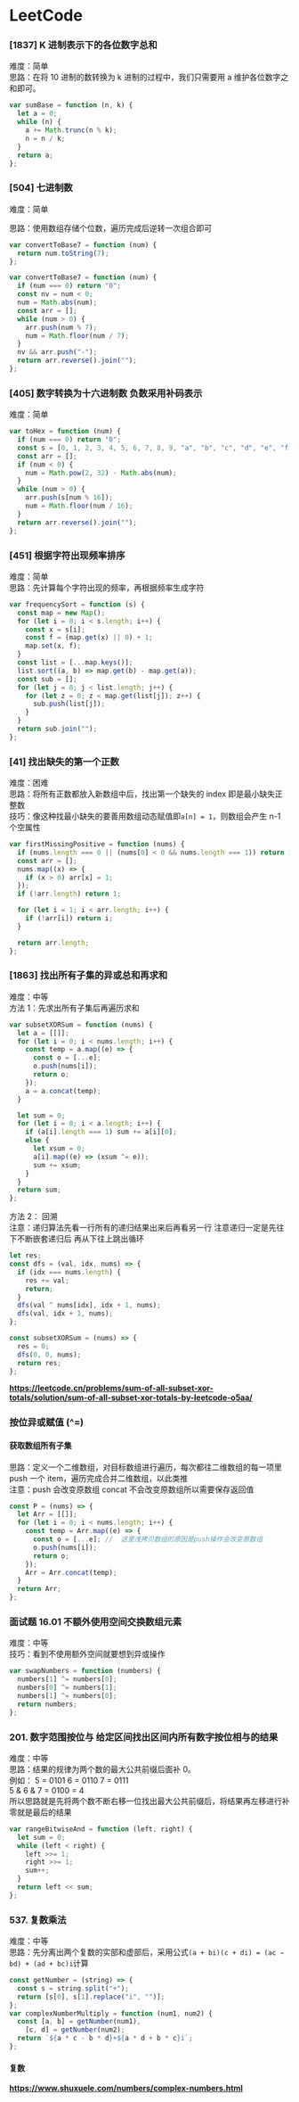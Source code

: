 # LeetCode

### [1837] K 进制表示下的各位数字总和

难度：简单  
思路：在将 10 进制的数转换为 k 进制的过程中，我们只需要用 a 维护各位数字之和即可。

```javascript
var sumBase = function (n, k) {
  let a = 0;
  while (n) {
    a += Math.trunc(n % k);
    n = n / k;
  }
  return a;
};
```

### [504] 七进制数

难度：简单

思路：使用数组存储个位数，遍历完成后逆转一次组合即可

```javascript
var convertToBase7 = function (num) {
  return num.toString(7);
};
```

```javascript
var convertToBase7 = function (num) {
  if (num === 0) return "0";
  const nv = num < 0;
  num = Math.abs(num);
  const arr = [];
  while (num > 0) {
    arr.push(num % 7);
    num = Math.floor(num / 7);
  }
  nv && arr.push("-");
  return arr.reverse().join("");
};
```

### [405] 数字转换为十六进制数 负数采用补码表示

难度：简单

```javascript
var toHex = function (num) {
  if (num === 0) return "0";
  const s = [0, 1, 2, 3, 4, 5, 6, 7, 8, 9, "a", "b", "c", "d", "e", "f"];
  const arr = [];
  if (num < 0) {
    num = Math.pow(2, 32) - Math.abs(num);
  }
  while (num > 0) {
    arr.push(s[num % 16]);
    num = Math.floor(num / 16);
  }
  return arr.reverse().join("");
};
```

### [451] 根据字符出现频率排序

难度：简单  
思路：先计算每个字符出现的频率，再根据频率生成字符

```javascript
var frequencySort = function (s) {
  const map = new Map();
  for (let i = 0; i < s.length; i++) {
    const x = s[i];
    const f = (map.get(x) || 0) + 1;
    map.set(x, f);
  }
  const list = [...map.keys()];
  list.sort((a, b) => map.get(b) - map.get(a));
  const sub = [];
  for (let j = 0; j < list.length; j++) {
    for (let z = 0; z < map.get(list[j]); z++) {
      sub.push(list[j]);
    }
  }
  return sub.join("");
};
```

### [41] 找出缺失的第一个正数

难度：困难  
思路：将所有正数都放入新数组中后，找出第一个缺失的 index 即是最小缺失正整数  
技巧：像这种找最小缺失的要善用数组动态赋值即`a[n] = 1`，则数组会产生 n-1 个空属性

```javascript
var firstMissingPositive = function (nums) {
  if (nums.length === 0 || (nums[0] < 0 && nums.length === 1)) return 1;
  const arr = [];
  nums.map((x) => {
    if (x > 0) arr[x] = 1;
  });
  if (!arr.length) return 1;

  for (let i = 1; i < arr.length; i++) {
    if (!arr[i]) return i;
  }

  return arr.length;
};
```

### [1863] 找出所有子集的异或总和再求和

难度：中等  
方法 1：先求出所有子集后再遍历求和

```javascript
var subsetXORSum = function (nums) {
  let a = [[]];
  for (let i = 0; i < nums.length; i++) {
    const temp = a.map((e) => {
      const o = [...e];
      o.push(nums[i]);
      return o;
    });
    a = a.concat(temp);
  }

  let sum = 0;
  for (let i = 0; i < a.length; i++) {
    if (a[i].length === 1) sum += a[i][0];
    else {
      let xsum = 0;
      a[i].map((e) => (xsum ^= e));
      sum += xsum;
    }
  }
  return sum;
};
```

方法 2： 回溯  
注意：递归算法先看一行所有的递归结果出来后再看另一行 注意递归一定是先往下不断嵌套递归后 再从下往上跳出循环

```javascript
let res;
const dfs = (val, idx, nums) => {
  if (idx === nums.length) {
    res += val;
    return;
  }
  dfs(val ^ nums[idx], idx + 1, nums);
  dfs(val, idx + 1, nums);
};

const subsetXORSum = (nums) => {
  res = 0;
  dfs(0, 0, nums);
  return res;
};
```

**https://leetcode.cn/problems/sum-of-all-subset-xor-totals/solution/sum-of-all-subset-xor-totals-by-leetcode-o5aa/**

### 按位异或赋值 (^=)

#### 获取数组所有子集

思路：定义一个二维数组，对目标数组进行遍历，每次都往二维数组的每一项里 push 一个 item，遍历完成合并二维数组，以此类推  
注意：push 会改变原数组 concat 不会改变原数组所以需要保存返回值

```javascript
const P = (nums) => {
  let Arr = [[]];
  for (let i = 0; i < nums.length; i++) {
    const temp = Arr.map((e) => {
      const o = [...e]; //  这里浅拷贝数组的原因是push操作会改变原数组
      o.push(nums[i]);
      return o;
    });
    Arr = Arr.concat(temp);
  }
  return Arr;
};
```

### 面试题 16.01 不额外使用空间交换数组元素

难度：中等  
技巧：看到不使用额外空间就要想到异或操作

```javascript
var swapNumbers = function (numbers) {
  numbers[1] ^= numbers[0];
  numbers[0] ^= numbers[1];
  numbers[1] ^= numbers[0];
  return numbers;
};
```

### 201. 数字范围按位与 给定区间找出区间内所有数字按位相与的结果

难度：中等  
思路：结果的规律为两个数的最大公共前缀后面补 0。  
 例如： 5 = 0101 6 = 0110 7 = 0111  
 5 & 6 & 7 = 0100 = 4  
 所以思路就是先将两个数不断右移一位找出最大公共前缀后，将结果再左移进行补零就是最后的结果

```javascript
var rangeBitwiseAnd = function (left, right) {
  let sum = 0;
  while (left < right) {
    left >>= 1;
    right >>= 1;
    sum++;
  }
  return left << sum;
};
```

### 537. 复数乘法

难度：中等  
思路：先分离出两个复数的实部和虚部后，采用公式`(a + bi)(c + di) = (ac − bd) + (ad + bc)i`计算

```javascript
const getNumber = (string) => {
  const s = string.split("+");
  return [s[0], s[1].replace("i", "")];
};
var complexNumberMultiply = function (num1, num2) {
  const [a, b] = getNumber(num1),
    [c, d] = getNumber(num2);
  return `${a * c - b * d}+${a * d + b * c}i`;
};
```

#### 复数

**https://www.shuxuele.com/numbers/complex-numbers.html**
